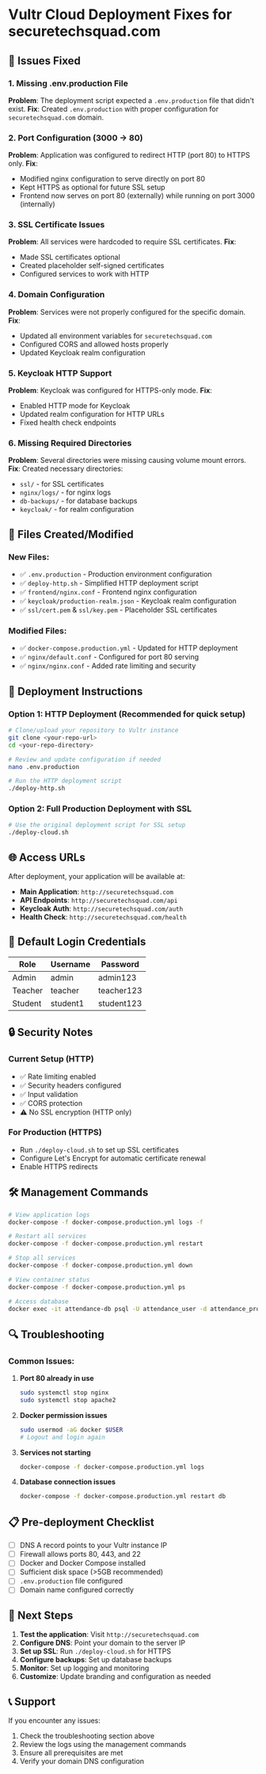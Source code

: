 # Vultr Cloud Deployment Fixes for securetechsquad.com

## 🔧 Issues Fixed

### 1. **Missing .env.production File**
**Problem**: The deployment script expected a `.env.production` file that didn't exist.
**Fix**: Created `.env.production` with proper configuration for `securetechsquad.com` domain.

### 2. **Port Configuration (3000 → 80)**
**Problem**: Application was configured to redirect HTTP (port 80) to HTTPS only.
**Fix**: 
- Modified nginx configuration to serve directly on port 80
- Kept HTTPS as optional for future SSL setup
- Frontend now serves on port 80 (externally) while running on port 3000 (internally)

### 3. **SSL Certificate Issues**
**Problem**: All services were hardcoded to require SSL certificates.
**Fix**: 
- Made SSL certificates optional
- Created placeholder self-signed certificates
- Configured services to work with HTTP

### 4. **Domain Configuration**
**Problem**: Services were not properly configured for the specific domain.
**Fix**: 
- Updated all environment variables for `securetechsquad.com`
- Configured CORS and allowed hosts properly
- Updated Keycloak realm configuration

### 5. **Keycloak HTTP Support**
**Problem**: Keycloak was configured for HTTPS-only mode.
**Fix**: 
- Enabled HTTP mode for Keycloak
- Updated realm configuration for HTTP URLs
- Fixed health check endpoints

### 6. **Missing Required Directories**
**Problem**: Several directories were missing causing volume mount errors.
**Fix**: Created necessary directories:
- `ssl/` - for SSL certificates
- `nginx/logs/` - for nginx logs
- `db-backups/` - for database backups
- `keycloak/` - for realm configuration

## 📁 Files Created/Modified

### New Files:
- ✅ `.env.production` - Production environment configuration
- ✅ `deploy-http.sh` - Simplified HTTP deployment script
- ✅ `frontend/nginx.conf` - Frontend nginx configuration
- ✅ `keycloak/production-realm.json` - Keycloak realm configuration
- ✅ `ssl/cert.pem` & `ssl/key.pem` - Placeholder SSL certificates

### Modified Files:
- ✅ `docker-compose.production.yml` - Updated for HTTP deployment
- ✅ `nginx/default.conf` - Configured for port 80 serving
- ✅ `nginx/nginx.conf` - Added rate limiting and security

## 🚀 Deployment Instructions

### Option 1: HTTP Deployment (Recommended for quick setup)
```bash
# Clone/upload your repository to Vultr instance
git clone <your-repo-url>
cd <your-repo-directory>

# Review and update configuration if needed
nano .env.production

# Run the HTTP deployment script
./deploy-http.sh
```

### Option 2: Full Production Deployment with SSL
```bash
# Use the original deployment script for SSL setup
./deploy-cloud.sh
```

## 🌐 Access URLs

After deployment, your application will be available at:
- **Main Application**: `http://securetechsquad.com`
- **API Endpoints**: `http://securetechsquad.com/api`
- **Keycloak Auth**: `http://securetechsquad.com/auth`
- **Health Check**: `http://securetechsquad.com/health`

## 👥 Default Login Credentials

| Role | Username | Password |
|------|----------|----------|
| Admin | admin | admin123 |
| Teacher | teacher | teacher123 |
| Student | student1 | student123 |

## 🔒 Security Notes

### Current Setup (HTTP)
- ✅ Rate limiting enabled
- ✅ Security headers configured
- ✅ Input validation
- ✅ CORS protection
- ⚠️ No SSL encryption (HTTP only)

### For Production (HTTPS)
- Run `./deploy-cloud.sh` to set up SSL certificates
- Configure Let's Encrypt for automatic certificate renewal
- Enable HTTPS redirects

## 🛠️ Management Commands

```bash
# View application logs
docker-compose -f docker-compose.production.yml logs -f

# Restart all services
docker-compose -f docker-compose.production.yml restart

# Stop all services
docker-compose -f docker-compose.production.yml down

# View container status
docker-compose -f docker-compose.production.yml ps

# Access database
docker exec -it attendance-db psql -U attendance_user -d attendance_production
```

## 🔍 Troubleshooting

### Common Issues:

1. **Port 80 already in use**
   ```bash
   sudo systemctl stop nginx
   sudo systemctl stop apache2
   ```

2. **Docker permission issues**
   ```bash
   sudo usermod -aG docker $USER
   # Logout and login again
   ```

3. **Services not starting**
   ```bash
   docker-compose -f docker-compose.production.yml logs
   ```

4. **Database connection issues**
   ```bash
   docker-compose -f docker-compose.production.yml restart db
   ```

## 📋 Pre-deployment Checklist

- [ ] DNS A record points to your Vultr instance IP
- [ ] Firewall allows ports 80, 443, and 22
- [ ] Docker and Docker Compose installed
- [ ] Sufficient disk space (>5GB recommended)
- [ ] `.env.production` file configured
- [ ] Domain name configured correctly

## 🎯 Next Steps

1. **Test the application**: Visit `http://securetechsquad.com`
2. **Configure DNS**: Point your domain to the server IP
3. **Set up SSL**: Run `./deploy-cloud.sh` for HTTPS
4. **Configure backups**: Set up database backups
5. **Monitor**: Set up logging and monitoring
6. **Customize**: Update branding and configuration as needed

## 📞 Support

If you encounter any issues:
1. Check the troubleshooting section above
2. Review the logs using the management commands
3. Ensure all prerequisites are met
4. Verify your domain DNS configuration